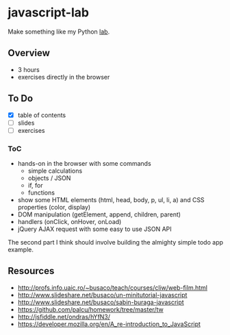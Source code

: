 # javascript-lab

Make something like my Python [lab](https://github.com/palcu/cdl-python-lab).

## Overview

* 3 hours
* exercises directly in the browser

## To Do

- [x] table of contents
- [ ] slides
- [ ] exercises

### ToC

- hands-on in the browser with some commands
  - simple calculations
  - objects / JSON
  - if, for
  - functions
- show some HTML elements (html, head, body, p, ul, li, a) and CSS properties (color, display)
- DOM manipulation (getElement, append, children, parent)
- handlers (onClick, onHover, onLoad)
- jQuery AJAX request with some easy to use JSON API

The second part I think should involve building the almighty simple todo app example.

## Resources

* http://profs.info.uaic.ro/~busaco/teach/courses/cliw/web-film.html
* http://www.slideshare.net/busaco/un-minitutorial-javascript
* http://www.slideshare.net/busaco/sabin-buraga-javascript
* https://github.com/palcu/homework/tree/master/tw
* http://jsfiddle.net/ondras/hYfN3/
* https://developer.mozilla.org/en/A_re-introduction_to_JavaScript
